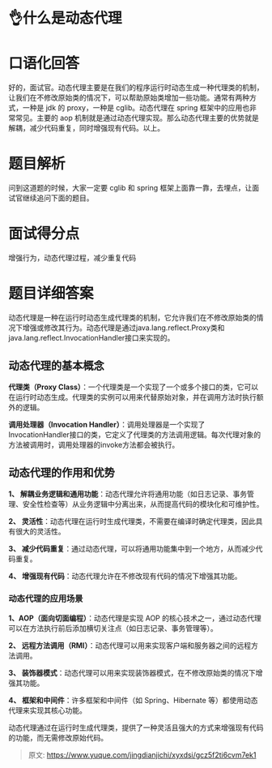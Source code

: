 # 👌什么是动态代理

# 口语化回答
好的，面试官。动态代理主要是在我们的程序运行时动态生成一种代理类的机制，让我们在不修改原始类的情况下，可以帮助原始类增加一些功能。通常有两种方式，一种是 jdk 的 proxy，一种是 cglib。动态代理在 spring 框架中的应用也非常常见。主要的 aop 机制就是通过动态代理实现。那么动态代理主要的优势就是解耦，减少代码重复，同时增强现有代码。以上。



# 题目解析
问到这道题的时候，大家一定要 cglib 和 spring 框架上面靠一靠，去埋点，让面试官继续追问下面的题目。

# 面试得分点
增强行为，动态代理过程，减少重复代码

# 题目详细答案
动态代理是一种在运行时动态生成代理类的机制，它允许我们在不修改原始类的情况下增强或修改其行为。动态代理是通过java.lang.reflect.Proxy类和java.lang.reflect.InvocationHandler接口来实现的。

## 动态代理的基本概念
**代理类（Proxy Class）**：一个代理类是一个实现了一个或多个接口的类，它可以在运行时动态生成。代理类的实例可以用来代替原始对象，并在调用方法时执行额外的逻辑。

**调用处理器（Invocation Handler）**：调用处理器是一个实现了InvocationHandler接口的类，它定义了代理类的方法调用逻辑。每次代理对象的方法被调用时，调用处理器的invoke方法都会被执行。

## 动态代理的作用和优势
**1、 解耦业务逻辑和通用功能**：动态代理允许将通用功能（如日志记录、事务管理、安全性检查等）从业务逻辑中分离出来，从而提高代码的模块化和可维护性。

**2、 灵活性**：动态代理在运行时生成代理类，不需要在编译时确定代理类，因此具有很大的灵活性。

**3、 减少代码重复**：通过动态代理，可以将通用功能集中到一个地方，从而减少代码重复。

**4、 增强现有代码**：动态代理允许在不修改现有代码的情况下增强其功能。

### 动态代理的应用场景
**1、AOP（面向切面编程）**：动态代理是实现 AOP 的核心技术之一，通过动态代理可以在方法执行前后添加横切关注点（如日志记录、事务管理等）。

**2、 远程方法调用（RMI）**：动态代理可以用来实现客户端和服务器之间的远程方法调用。

**3、 装饰器模式**：动态代理可以用来实现装饰器模式，在不修改原始类的情况下增强其功能。

**4、 框架和中间件**：许多框架和中间件（如 Spring、Hibernate 等）都使用动态代理来实现其核心功能。

动态代理通过在运行时生成代理类，提供了一种灵活且强大的方式来增强现有代码的功能，而无需修改原始代码。



> 原文: <https://www.yuque.com/jingdianjichi/xyxdsi/gcz5f2ti6cvm7ek1>